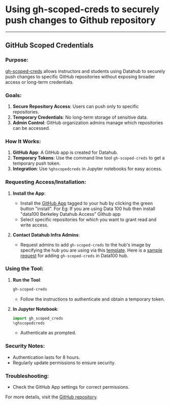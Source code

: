 # Using gh-scoped-creds to securely push changes to Github repository

---

## **GitHub Scoped Credentials**

### Purpose:
[gh-scoped-creds](https://github.com/jupyterhub/gh-scoped-creds) allows instructors and students using Datahub to securely push changes to specific GitHub repositories without exposing broader access or long-term credentials.

### Goals:
1. **Secure Repository Access**: Users can push only to specific repositories.
2. **Temporary Credentials**: No long-term storage of sensitive data.
3. **Admin Control**: GitHub organization admins manage which repositories can be accessed.

### How It Works:
1. **GitHub App**: A GitHub app is created for Datahub.
2. **Temporary Tokens**: Use the command line tool `gh-scoped-creds` to get a temporary push token.
3. **Integration**: Use `%ghscopedcreds` in Jupyter notebooks for easy access.

### Requesting Access/Installation:

1. **Install the App**:
   - Install the [GitHub App](https://github.com/organizations/berkeley-dsep-infra/settings/apps/) tagged to your hub by clicking the green button "install". For Eg: If you are using Data 100 hub then install "data100 Berkeley Datahub Access" Github app
   - Select specific repositories for which you want to grant read and write access.

2. **Contact Datahub Infra Admins**:
   - Request admins to add `gh-scoped-creds` to the hub's image by specifying the hub you are using via this [template](https://github.com/berkeley-dsep-infra/datahub/issues/new?assignees=felder%2Cbalajialg%2Cshaneknapp&labels=package-request&projects=&template=package_request.yml&title=Request+python+package+X+for+class+Y). Here is a [sample request](https://github.com/berkeley-dsep-infra/datahub/issues/4879) for adding `gh-scoped-creds` in Data100 hub. 

### Using the Tool:

1. **Run the Tool**:
    ```bash
    gh-scoped-creds
    ```
   - Follow the instructions to authenticate and obtain a temporary token.

2. **In Jupyter Notebook**:
    ```python
    import gh_scoped_creds
    %ghscopedcreds
    ```
   - Authenticate as prompted.

### Security Notes:
- Authentication lasts for 8 hours.
- Regularly update permissions to ensure security.

### Troubleshooting:
- Check the GitHub App settings for correct permissions.

For more details, visit the [GitHub repository](https://github.com/jupyterhub/gh-scoped-creds).
